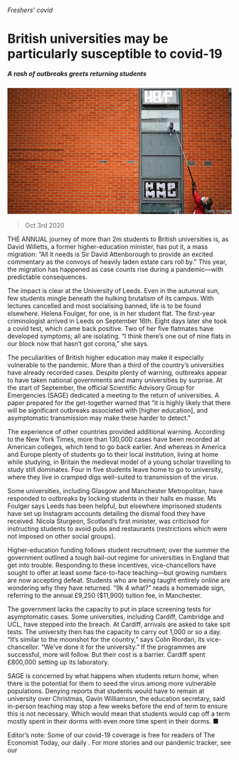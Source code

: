 ###### Freshers’ covid

# British universities may be particularly susceptible to covid-19 

##### A rash of outbreaks greets returning students 

![image](images/20201003_BRP001_0.jpg) 

> Oct 3rd 2020 


THE ANNUAL journey of more than 2m students to British universities is, as David Willetts, a former higher-education minister, has put it, a mass migration: “All it needs is Sir David Attenborough to provide an excited commentary as the convoys of heavily laden estate cars roll by.” This year, the migration has happened as case counts rise during a pandemic—with predictable consequences.


The impact is clear at the University of Leeds. Even in the autumnal sun, few students mingle beneath the hulking brutalism of its campus. With lectures cancelled and most socialising banned, life is to be found elsewhere. Helena Foulger, for one, is in her student flat. The first-year criminologist arrived in Leeds on September 16th. Eight days later she took a covid test, which came back positive. Two of her five flatmates have developed symptoms; all are isolating. “I think there’s one out of nine flats in our block now that hasn’t got corona,” she says.



The peculiarities of British higher education may make it especially vulnerable to the pandemic. More than a third of the country’s universities have already recorded cases. Despite plenty of warning, outbreaks appear to have taken national governments and many universities by surprise. At the start of September, the official Scientific Advisory Group for Emergencies (SAGE) dedicated a meeting to the return of universities. A paper prepared for the get-together warned that “it is highly likely that there will be significant outbreaks associated with [higher education], and asymptomatic transmission may make these harder to detect.”


The experience of other countries provided additional warning. According to the New York Times, more than 130,000 cases have been recorded at American colleges, which tend to go back earlier. And whereas in America and Europe plenty of students go to their local institution, living at home while studying, in Britain the medieval model of a young scholar travelling to study still dominates. Four in five students leave home to go to university, where they live in cramped digs well-suited to transmission of the virus.


Some universities, including Glasgow and Manchester Metropolitan, have responded to outbreaks by locking students in their halls en masse. Ms Foulger says Leeds has been helpful, but elsewhere imprisoned students have set up Instagram accounts detailing the dismal food they have received. Nicola Sturgeon, Scotland’s first minister, was criticised for instructing students to avoid pubs and restaurants (restrictions which were not imposed on other social groups).


Higher-education funding follows student recruitment; over the summer the government outlined a tough bail-out regime for universities in England that get into trouble. Responding to these incentives, vice-chancellors have sought to offer at least some face-to-face teaching—but growing numbers are now accepting defeat. Students who are being taught entirely online are wondering why they have returned. “9k 4 what?” reads a homemade sign, referring to the annual £9,250 ($11,900) tuition fee, in Manchester.


The government lacks the capacity to put in place screening tests for asymptomatic cases. Some universities, including Cardiff, Cambridge and UCL, have stepped into the breach. At Cardiff, arrivals are asked to take spit tests. The university then has the capacity to carry out 1,000 or so a day. “It’s similar to the moonshot for the country,” says Colin Riordan, its vice-chancellor. “We’ve done it for the university.” If the programmes are successful, more will follow. But their cost is a barrier. Cardiff spent £800,000 setting up its laboratory.


SAGE is concerned by what happens when students return home, when there is the potential for them to seed the virus among more vulnerable populations. Denying reports that students would have to remain at university over Christmas, Gavin Williamson, the education secretary, said in-person teaching may stop a few weeks before the end of term to ensure this is not necessary. Which would mean that students would cap off a term mostly spent in their dorms with even more time spent in their dorms. ■


Editor’s note: Some of our covid-19 coverage is free for readers of The Economist Today, our daily . For more stories and our pandemic tracker, see our 

